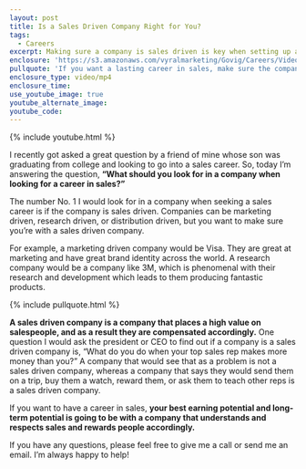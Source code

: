 ```yaml
---
layout: post
title: Is a Sales Driven Company Right for You?
tags:
  - Careers
excerpt: Making sure a company is sales driven is key when setting up a long-lasting sales career. Here’s why.
enclosure: 'https://s3.amazonaws.com/vyralmarketing/Govig/Careers/Videos/2017/Is+a+Sales+Driven+Company+Right+for+You%253F.mp4'
pullquote: 'If you want a lasting career in sales, make sure the company is sales driven.'
enclosure_type: video/mp4
enclosure_time:
use_youtube_image: true
youtube_alternate_image:
youtube_code:
---
```



{% include youtube.html %}

I recently got asked a great question by a friend of mine whose son was graduating from college and looking to go into a sales career. So, today I’m answering the question, **“What should you look for in a company when looking for a career in sales?”**

The number No. 1 I would look for in a company when seeking a sales career is if the company is sales driven. Companies can be marketing driven, research driven, or distribution driven, but you want to make sure you’re with a sales driven company.

For example, a marketing driven company would be Visa. They are great at marketing and have great brand identity across the world. A research company would be a company like 3M, which is phenomenal with their research and development which leads to them producing fantastic products.

{% include pullquote.html %}

**A sales driven company is a company that places a high value on salespeople, and as a result they are compensated accordingly.** One question I would ask the president or CEO to find out if a company is a sales driven company is, “What do you do when your top sales rep makes more money than you?” A company that would see that as a problem is not a sales driven company, whereas a company that says they would send them on a trip, buy them a watch, reward them, or ask them to teach other reps is a sales driven company.

If you want to have a career in sales, **your best earning potential and long-term potential is going to be with a company that understands and respects sales and rewards people accordingly.**

If you have any questions, please feel free to give me a call or send me an email. I’m always happy to help!
<br>